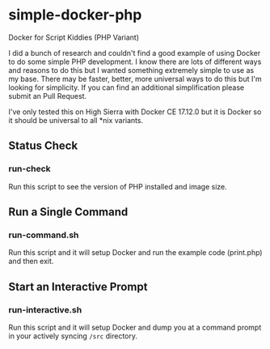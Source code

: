 # simple-docker-php

Docker for Script Kiddies (PHP Variant)

I did a bunch of research and couldn't find a good example of using Docker to do some simple PHP development. I know there are lots of different ways and reasons to do this but I wanted something extremely simple to use as my base. There may be faster, better, more universal ways to do this but I'm looking for simplicity. If you can find an additional simplification please submit an Pull Request.

I've only tested this on High Sierra with Docker CE 17.12.0 but it is Docker so it should be universal to all *nix variants.

## Status Check

### run-check

Run this script to see the version of PHP installed and image size.

## Run a Single Command

### run-command.sh

Run this script and it will setup Docker and run the example code (print.php) and then exit.

## Start an Interactive Prompt

### run-interactive.sh

Run this script and it will setup Docker and dump you at a command prompt in your actively syncing `/src` directory.
